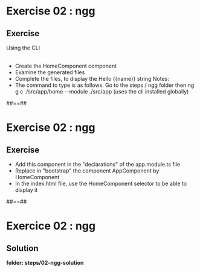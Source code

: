 <!-- .slide: class="exercice" -->

# Exercise 02 : ngg

## Exercise

Using the CLI <br> <br>

-   Create the HomeComponent component
-   Examine the generated files
-   Complete the files, to display the Hello {{name}} string
    Notes:
-   The command to type is as follows. Go to the steps / ngg folder then ng g c ./src/app/home --module ./src/app (uses the cli installed globally)

##==##

<!-- .slide: class="exercice" -->

# Exercise 02 : ngg

## Exercise<br>

-   Add this component in the "declarations" of the app.module.ts file
-   Replace in "bootstrap" the component AppComponent by HomeComponent
-   In the index.html file, use the HomeComponent selector to be able to display it

##==##

<!-- .slide: class="exercice full-center" -->

# Exercice 02 : ngg

## Solution

<b>folder: steps/02-ngg-solution</b>
